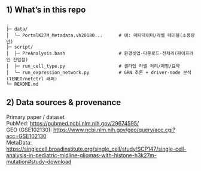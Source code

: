 ## 1) What’s in this repo
```text
.
├─ data/
│  └─ PortalK27M_Metadata.vh20180...      # 예: 메타데이터/라벨 테이블(소용량만)
├─ script/
│  ├─ PreAnalysis.bash                    # 환경셋업·다운로드·전처리(파이프라인 진입점)
│  ├─ run_cell_type.py                    # 셀타입 라벨 처리/매핑/요약
│  └─ run_expression_network.py           # GRN 추론 + driver-node 분석(TENET/netctrl 래퍼)
└─ README.md
```

## 2) Data sources & provenance

Primary paper / dataset  
PubMed: https://pubmed.ncbi.nlm.nih.gov/29674595/  
GEO (GSE102130): https://www.ncbi.nlm.nih.gov/geo/query/acc.cgi?acc=GSE102130  
MetaData: https://singlecell.broadinstitute.org/single_cell/study/SCP147/single-cell-analysis-in-pediatric-midline-gliomas-with-histone-h3k27m-mutation#study-download  

